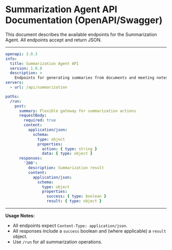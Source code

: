 # Summarization Agent API Documentation (OpenAPI/Swagger)

This document describes the available endpoints for the Summarization Agent. All endpoints accept and return JSON.

---

```yaml
openapi: 3.0.3
info:
  title: Summarization Agent API
  version: 1.0.0
  description: >
    Endpoints for generating summaries from documents and meeting notes.
servers:
  - url: /api/summarization

paths:
  /run:
    post:
      summary: Flexible gateway for summarization actions
      requestBody:
        required: true
        content:
          application/json:
            schema:
              type: object
              properties:
                action: { type: string }
                data: { type: object }
      responses:
        '200':
          description: Summarization result
          content:
            application/json:
              schema:
                type: object
                properties:
                  success: { type: boolean }
                  result: { type: object }
```

---

**Usage Notes:**
- All endpoints expect `Content-Type: application/json`.
- All responses include a `success` boolean and (where applicable) a `result` object.
- Use `/run` for all summarization operations.
